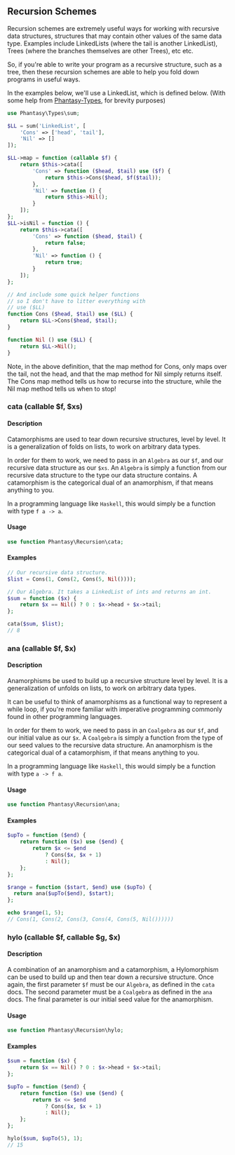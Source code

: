 ## Recursion Schemes
Recursion schemes are extremely useful ways for working with recursive data structures, structures that may contain other values of the same data type. Examples include LinkedLists (where the tail is another LinkedList), Trees (where the branches themselves are other Trees), etc etc.

So, if you're able to write your program as a recursive structure, such as a tree, then these recursion schemes are able to help you fold down programs in useful ways.

In the examples below, we'll use a LinkedList, which is defined below. (With some help from [Phantasy-Types](https://github.com/mckayb/phantasy-types), for brevity purposes)
```php
use Phantasy\Types\sum;

$LL = sum('LinkedList', [
    'Cons' => ['head', 'tail'],
    'Nil' => []
]);

$LL->map = function (callable $f) {
    return $this->cata([
        'Cons' => function ($head, $tail) use ($f) {
            return $this->Cons($head, $f($tail));
        },
        'Nil' => function () {
            return $this->Nil();
        }
    ]);
};
$LL->isNil = function () {
    return $this->cata([
        'Cons' => function ($head, $tail) {
            return false;
        },
        'Nil' => function () {
            return true;
        }
    ]);
};

// And include some quick helper functions
// so I don't have to litter everything with
// use ($LL)
function Cons ($head, $tail) use ($LL) {
    return $LL->Cons($head, $tail);
}

function Nil () use ($LL) {
    return $LL->Nil();
}
```
Note, in the above definition, that the map method for Cons, only maps over the tail, not the head, and that the map method for Nil simply returns itself.
The Cons map method tells us how to recurse into the structure, while the Nil map method tells us when to stop!

### cata (callable $f, $xs)
#### Description
Catamorphisms are used to tear down recursive structures, level by level. It is a generalization of folds on lists, to work on arbitrary data types.

In order for them to work, we need to pass in an `Algebra` as our `$f`, and our recursive data structure as our `$xs`.
An `Algebra` is simply a function from our recursive data structure to the type our data structure contains.
A catamorphism is the categorical dual of an anamorphism, if that means anything to you.

In a programming language like `Haskell`, this would simply be a function with type `f a -> a`.
#### Usage
```php
use function Phantasy\Recursion\cata;
```
#### Examples
```php
// Our recursive data structure.
$list = Cons(1, Cons(2, Cons(5, Nil())));

// Our Algebra. It takes a LinkedList of ints and returns an int.
$sum = function ($x) {
    return $x == Nil() ? 0 : $x->head + $x->tail;
};

cata($sum, $list);
// 8
```

### ana (callable $f, $x)
#### Description
Anamorphisms be used to build up a recursive structure level by level. It is a generalization of unfolds on lists, to work on arbitrary data types.

It can be useful to think of anamorphisms as a functional way to represent a while loop, if you're more familiar with imperative programming commonly found in other programming languages.

In order for them to work, we need to pass in an `Coalgebra` as our `$f`, and our initial value as our `$x`.
A `Coalgebra` is simply a function from the type of our seed values to the recursive data structure.
An anamorphism is the categorical dual of a catamorphism, if that means anything to you.

In a programming language like `Haskell`, this would simply be a function with type `a -> f a`.
#### Usage
```php
use function Phantasy\Recursion\ana;
```
#### Examples
```php
$upTo = function ($end) {
    return function ($x) use ($end) {
        return $x <= $end
            ? Cons($x, $x + 1)
            : Nil();
    };
};

$range = function ($start, $end) use ($upTo) {
  return ana($upTo($end), $start);
};

echo $range(1, 5);
// Cons(1, Cons(2, Cons(3, Cons(4, Cons(5, Nil())))))
```

### hylo (callable $f, callable $g, $x)
#### Description
A combination of an anamorphism and a catamorphism, a Hylomorphism can be used to build up and then tear down a recursive structure.
Once again, the first parameter `$f` must be our `Algebra`, as defined in the `cata` docs. The second parameter must be a `Coalgebra` as defined in the `ana` docs. The final parameter is our initial seed value for the anamorphism.
#### Usage
```php
use function Phantasy\Recursion\hylo;
```
#### Examples
```php
$sum = function ($x) {
    return $x == Nil() ? 0 : $x->head + $x->tail;
};

$upTo = function ($end) {
    return function ($x) use ($end) {
        return $x <= $end
            ? Cons($x, $x + 1)
            : Nil();
    };
};

hylo($sum, $upTo(5), 1);
// 15
```